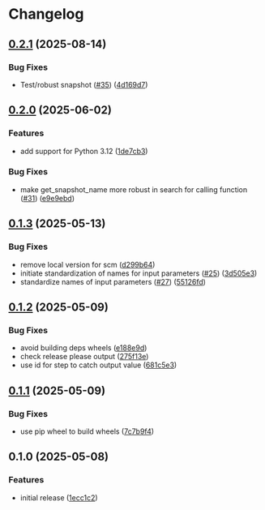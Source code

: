 # Changelog

## [0.2.1](https://github.com/equinor/rock-physics-open/compare/v0.2.0...v0.2.1) (2025-08-14)


### Bug Fixes

* Test/robust snapshot ([#35](https://github.com/equinor/rock-physics-open/issues/35)) ([4d169d7](https://github.com/equinor/rock-physics-open/commit/4d169d7b0e2e464a6e50e8583213bc029f20bc2a))

## [0.2.0](https://github.com/equinor/rock-physics-open/compare/v0.1.3...v0.2.0) (2025-06-02)


### Features

* add support for Python 3.12 ([1de7cb3](https://github.com/equinor/rock-physics-open/commit/1de7cb318cbd0b8e01e54de1f8e9842ae32a4e17))


### Bug Fixes

* make get_snapshot_name more robust in search for calling function ([#31](https://github.com/equinor/rock-physics-open/issues/31)) ([e9e9ebd](https://github.com/equinor/rock-physics-open/commit/e9e9ebd8d9d101fa2a2bdd924f6f12be73476de7))

## [0.1.3](https://github.com/equinor/rock-physics-open/compare/v0.1.2...v0.1.3) (2025-05-13)


### Bug Fixes

* remove local version for scm ([d299b64](https://github.com/equinor/rock-physics-open/commit/d299b64c6cc6a75e0a17dabf105e0446be42a81d))
* initiate standardization of names for input parameters ([#25](https://github.com/equinor/rock-physics-open/issues/25)) ([3d505e3](https://github.com/equinor/rock-physics-open/commit/3d505e39e5e8130dcb9a16bf67fa22c96d47768a))
* standardize names of input parameters ([#27](https://github.com/equinor/rock-physics-open/issues/27)) ([55126fd](https://github.com/equinor/rock-physics-open/commit/55126fd8e2f3d51c9baad3fb5f55a6a2e0499c38))

## [0.1.2](https://github.com/equinor/rock-physics-open/compare/v0.1.1...v0.1.2) (2025-05-09)


### Bug Fixes

* avoid building deps wheels ([e188e9d](https://github.com/equinor/rock-physics-open/commit/e188e9d84d95bad08040dff5411b020c0af1426d))
* check release please output ([275f13e](https://github.com/equinor/rock-physics-open/commit/275f13e018af560d5459e8ac779825de517f0feb))
* use id for step to catch output value ([681c5e3](https://github.com/equinor/rock-physics-open/commit/681c5e3e36fd90dfc43c704a3298688ea6745e05))

## [0.1.1](https://github.com/equinor/rock-physics-open/compare/v0.1.0...v0.1.1) (2025-05-09)


### Bug Fixes

* use pip wheel to build wheels ([7c7b9f4](https://github.com/equinor/rock-physics-open/commit/7c7b9f405309ad8be3c76f91028260936d842b05))

## 0.1.0 (2025-05-08)


### Features

* initial release ([1ecc1c2](https://github.com/equinor/rock-physics-open/commit/1ecc1c2f0bff534bcdc007d4951865c4c37d5435))
